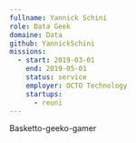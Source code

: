```yaml
---
fullname: Yannick Schini
role: Data Geek
domaine: Data
github: YannickSchini
missions:
  - start: 2019-03-01
    end: 2019-05-01
    status: service
    employer: OCTO Technology
    startups:
      - reuni
---
```

Basketto-geeko-gamer